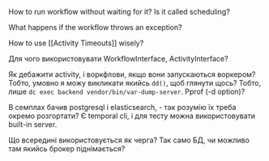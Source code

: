How to run workflow without waiting for it? Is it called scheduling?

What happens if the workflow throws an exception?

How to use [[Activity Timeouts]] wisely?

Для чого використовувати WorkflowInterface, ActivityInterface?

Як дебажити activity, і воркфлови, якщо вони запускаються воркером? Тобто, умовно я можу викликати якийсь `dd()`, щоб глянути щось? Тобто, лише `dc exec backend vendor/bin/var-dump-server`. Pprof (-d option)?

В семплах бачив postgresql і elasticsearch, - так розумію їх треба окремо розгортати? Є temporal cli, і для тесту можна використовувати built-in server.

Що всередині використовується як черга? Так само БД, чи можливо там якийсь брокер піднімається?

